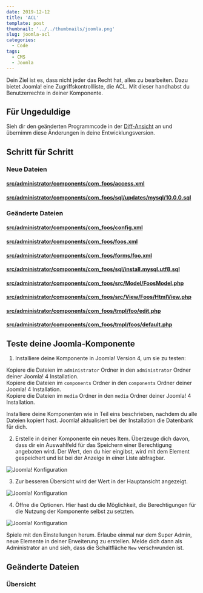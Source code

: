 ```yaml
---
date: 2019-12-12
title: 'ACL'
template: post
thumbnail: '../../thumbnails/joomla.png'
slug: joomla-acl
categories:
  - Code
tags:
  - CMS
  - Joomla
---
```


Dein Ziel ist es, dass nicht jeder das Recht hat, alles zu bearbeiten. Dazu bietet Joomla! eine Zugriffskontrollliste, die ACL. Mit dieser handhabst du Benutzerrechte in deiner Komponente.

## Für Ungeduldige

Sieh dir den geänderten Programmcode in der [Diff-Ansicht](https://github.com/astridx/boilerplate/compare/t9...t10) an und übernimm diese Änderungen in deine Entwicklungsversion.

## Schritt für Schritt

### Neue Dateien

#### [src/administrator/components/com_foos/access.xml](https://github.com/astridx/boilerplate/compare/t9...t10#diff-e5dfd09c647ca1e552c9016cf918acf3)

#### [src/administrator/components/com_foos/sql/updates/mysql/10.0.0.sql](https://github.com/astridx/boilerplate/compare/t9...t10#diff-887ce564d59a60e62da6554aa4e91cd7)

### Geänderte Dateien

#### [src/administrator/components/com_foos/config.xml](https://github.com/astridx/boilerplate/compare/t9...t10#diff-9be56d6cedb2c832265e47642f0afb25)

#### [src/administrator/components/com_foos/foos.xml](https://github.com/astridx/boilerplate/compare/t9...t10#diff-1ff20be1dacde6c4c8e68e90161e0578)

#### [src/administrator/components/com_foos/forms/foo.xml](https://github.com/astridx/boilerplate/compare/t9...t10#diff-262e27353fbe755d3813ea2df19cd0ed)

#### [src/administrator/components/com_foos/sql/install.mysql.utf8.sql](https://github.com/astridx/boilerplate/compare/t9...t10#diff-896f245bc8e493f91277fd33913ef974)

#### [src/administrator/components/com_foos/src/Model/FoosModel.php](https://github.com/astridx/boilerplate/compare/t9...t10#diff-2daf62ad6c51630353e31eaa3cc28626)

#### [src/administrator/components/com_foos/src/View/Foos/HtmlView.php](https://github.com/astridx/boilerplate/compare/t9...t10#diff-8e3d37bbd99544f976bf8fd323eb5250)

#### [src/administrator/components/com_foos/tmpl/foo/edit.php](https://github.com/astridx/boilerplate/compare/t9...t10#diff-1637778e5f7d1d56dd1751af1970f01b)

#### [src/administrator/components/com_foos/tmpl/foos/default.php](https://github.com/astridx/boilerplate/compare/t9...t10#diff-3186af99ea4e3321b497b86fcd1cd757)

## Teste deine Joomla-Komponente

1. Installiere deine Komponente in Joomla! Version 4, um sie zu testen:

Kopiere die Dateien im `administrator` Ordner in den `administrator` Ordner deiner Joomla! 4 Installation.  
Kopiere die Dateien im `components` Ordner in den `components` Ordner deiner Joomla! 4 Installation.  
Kopiere die Dateien im `media` Ordner in den `media` Ordner deiner Joomla! 4 Installation.

Installiere deine Komponenten wie in Teil eins beschrieben, nachdem du alle Dateien kopiert hast. Joomla! aktualisiert bei der Installation die Datenbank für dich.

2. Erstelle in deiner Komponente ein neues Item. Überzeuge dich davon, dass dir ein Auswahlfeld für das Speichern einer Berechtigung angeboten wird. Der Wert, den du hier eingibst, wird mit dem Element gespeichert und ist bei der Anzeige in einer Liste abfragbar.

![Joomla! Konfiguration](/images/j4x12x1.png)

3. Zur besseren Übersicht wird der Wert in der Hauptansicht angezeigt.

![Joomla! Konfiguration](/images/j4x12x2.png)

4. Öffne die Optionen. Hier hast du die Möglichkeit, die Berechtigungen für die Nutzung der Komponente selbst zu setzten.

![Joomla! Konfiguration](/images/j4x12x3.png)

Spiele mit den Einstellungen herum. Erlaube einmal nur dem Super Admin, neue Elemente in deiner Erweiterung zu erstellen. Melde dich dann als Administrator an und sieh, dass die Schaltfläche `New` verschwunden ist.

## Geänderte Dateien

### Übersicht
